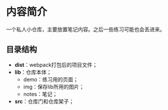 # 内容简介

一个私人小仓库，主要放置笔记内容。之后一些练习可能也会丢进来。

## 目录结构

- **dist**：webpack打包后的项目文件；
- **lib**：仓库本体；
  - demo：练习用的页面；
  - img：保存lib所用的图片；
  - notes：笔记；
- **src**：仓库门和仓库架子；
